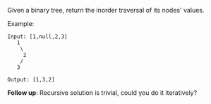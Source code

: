 Given a binary tree, return the inorder traversal of its nodes' values.

Example:
~~~
Input: [1,null,2,3]
   1
    \
     2
    /
   3

Output: [1,3,2]
~~~
**Follow up**: Recursive solution is trivial, could you do it iteratively?
